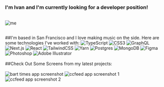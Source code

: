 ### I'm Ivan and I'm currently looking for a developer position!
<br/>
<img src ='https://i.imgur.com/iGraOAz.jpg' alt='me' />
<br/>
<br/>

##I'm based in San Francisco and I love making music on the side. Here are some technologies I've worked with:
<img src="https://img.shields.io/badge/typescript-%23007acc.svg?logo=typescript&logoColor=white&style=for-the-badge" alt="TypeScript" /> 
<img src="https://img.shields.io/badge/css3-%231572b6.svg?logo=css3&logoColor=white&style=for-the-badge" alt="CSS3" />
<img src="https://img.shields.io/badge/graphql-%23e10098.svg?logo=graphql&logoColor=white&style=for-the-badge" alt="GraphQL" />
<img src="https://img.shields.io/badge/next.js-%23000000.svg?logo=next.js&logoColor=white&style=for-the-badge" alt="Next.js" />
<img src="https://img.shields.io/badge/react-%2320232a.svg?logo=react&logoColor=%2361dafb&style=for-the-badge" alt="React" />
<img src="https://img.shields.io/badge/tailwindcss-%2338b2ac.svg?logo=tailwind-css&logoColor=white&style=for-the-badge" alt="TailwindCSS" />
<img src="https://img.shields.io/badge/yarn-%232c8ebb.svg?logo=yarn&logoColor=white&style=for-the-badge" alt="Yarn" />
<img src="https://img.shields.io/badge/postgres-%23336791.svg?logo=postgresql&logoColor=white&style=for-the-badge" alt="Postgres" />
<img src="https://img.shields.io/badge/mongodb-%234ea94b.svg?logo=mongodb&logoColor=white&style=for-the-badge" alt="MongoDB" />
<img src="https://img.shields.io/badge/figma-%23f24e1e.svg?logo=figma&logoColor=white&style=for-the-badge" alt="Figma" />
<img src="https://img.shields.io/badge/photoshop-%2331a8ff.svg?logo=adobe-photoshop&logoColor=white&style=for-the-badge" alt="Photoshop" />
<img src="https://img.shields.io/badge/adobe%20illustrator-%23e68619.svg?logo=adobe-illustrator&logoColor=white&style=for-the-badge" alt="Adobe Illustrator" />
<br/><br/>
##Check Out Some Screens from my latest projects:
<br/>
<br/>
<img src='https://i.imgur.com/778xDH5.png' alt='bart times app screenshot' />
<img src='https://i.imgur.com/vJQA71o.png' alt='ccfeed app screenshot 1' />
<img src='https://i.imgur.com/b0SmHLJ.png' alt='ccfeed app screenshot 2' />
